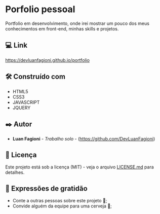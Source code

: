 # Porfolio pessoal

Portfolio em desenvolvimento, onde irei mostrar um pouco dos meus conhecimentos em front-end, minhas skills e projetos.

## 💻 Link 

https://devluanfagioni.github.io/portfolio

## 🛠️ Construído com

 - HTML5
 - CSS3
 - JAVASCRIPT
 - JQUERY

## ✒️ Autor

* **Luan Fagioni** - *Trabalho solo* - (https://github.com/DevLuanFagioni)

## 📄 Licença

Este projeto está sob a licença (MIT) - veja o arquivo [LICENSE.md](https://github.com/DevLuanFagioni/portfolio/blob/main/LICENSE) para detalhes.

## 🎁 Expressões de gratidão

* Conte a outras pessoas sobre este projeto 📢;
* Convide alguém da equipe para uma cerveja 🍺;
